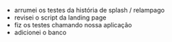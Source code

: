 - arrumei os testes da história de splash / relampago
- revisei o script da landing page
- fiz os testes chamando nossa aplicação
- adicionei o banco 